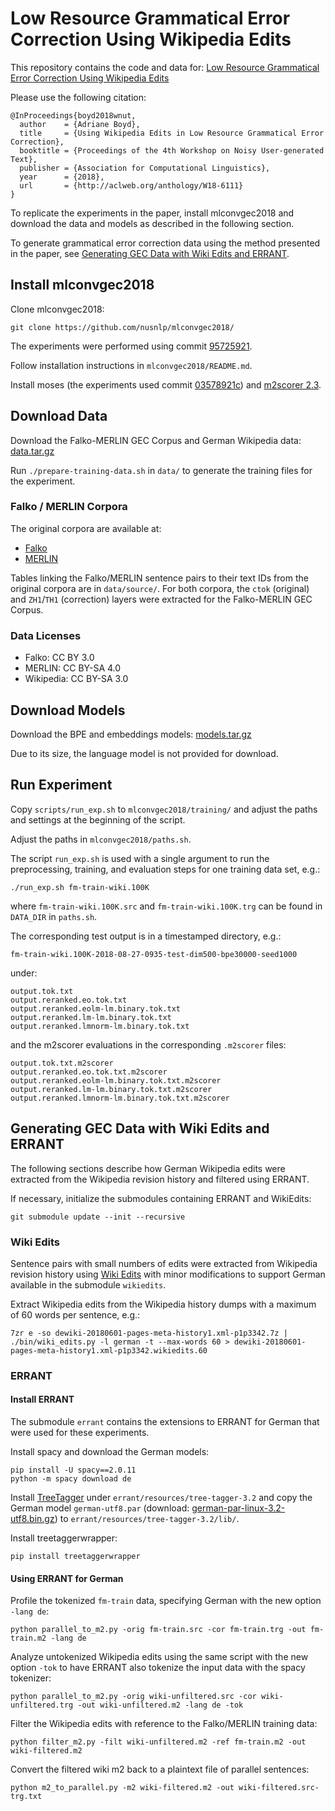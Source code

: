 # Low Resource Grammatical Error Correction Using Wikipedia Edits

This repository contains the code and data for: [Low Resource Grammatical Error
Correction Using Wikipedia Edits](http://aclweb.org/anthology/W18-6111)

Please use the following citation:

```
@InProceedings{boyd2018wnut,
  author    = {Adriane Boyd},
  title     = {Using Wikipedia Edits in Low Resource Grammatical Error Correction},
  booktitle = {Proceedings of the 4th Workshop on Noisy User-generated Text},
  publisher = {Association for Computational Linguistics},
  year      = {2018},
  url       = {http://aclweb.org/anthology/W18-6111}
}
```

To replicate the experiments in the paper, install mlconvgec2018 and 
download the data and models as described in the following section.

To generate grammatical error correction data using the method presented 
in the paper, see [Generating GEC Data with Wiki Edits and 
ERRANT](#generating-gec-data-with-wiki-edits-and-errant).

## Install mlconvgec2018

Clone mlconvgec2018:

```
git clone https://github.com/nusnlp/mlconvgec2018/
```

The experiments were performed using commit 
[95725921](https://github.com/nusnlp/mlconvgec2018/tree/95725921fcdc7604a15aad0f9781d0cd9c902400).

Follow installation instructions in `mlconvgec2018/README.md`.

Install moses (the experiments used commit 
[03578921c](https://github.com/moses-smt/mosesdecoder/tree/03578921cc1a03402c601eb9d21f95f8228001fe)) 
and [m2scorer 
2.3](https://github.com/nusnlp/m2scorer/archive/version3.2.tar.gz).

## Download Data

Download the Falko-MERLIN GEC Corpus and German Wikipedia data:
[data.tar.gz](http://www.sfs.uni-tuebingen.de/~adriane/download/wnut2018/data.tar.gz)

Run `./prepare-training-data.sh` in `data/` to generate the training 
files for the experiment.

### Falko / MERLIN Corpora

The original corpora are available at:

- [Falko](https://www.linguistik.hu-berlin.de/de/institut/professuren/korpuslinguistik/forschung/falko/zugang)
- [MERLIN](http://hdl.handle.net/20.500.12124/6)

Tables linking the Falko/MERLIN sentence pairs to their text IDs from 
the original corpora are in `data/source/`. For both corpora, the `ctok` 
(original) and `ZH1`/`TH1` (correction) layers were extracted for the
Falko-MERLIN GEC Corpus.

### Data Licenses

- Falko: CC BY 3.0
- MERLIN: CC BY-SA 4.0
- Wikipedia: CC BY-SA 3.0

## Download Models

Download the BPE and embeddings models: 
[models.tar.gz](http://www.sfs.uni-tuebingen.de/~adriane/download/wnut2018/models.tar.gz)

Due to its size, the language model is not provided for download.

## Run Experiment

Copy `scripts/run_exp.sh` to `mlconvgec2018/training/` and adjust the 
paths and settings at the beginning of the script.

Adjust the paths in `mlconvgec2018/paths.sh`.

The script `run_exp.sh` is used with a single argument to run the 
preprocessing, training, and evaluation steps for one training data set, 
e.g.:

```
./run_exp.sh fm-train-wiki.100K
```

where `fm-train-wiki.100K.src` and `fm-train-wiki.100K.trg` can be found 
in `DATA_DIR` in `paths.sh`.

The corresponding test output is in a timestamped directory, e.g.:

```
fm-train-wiki.100K-2018-08-27-0935-test-dim500-bpe30000-seed1000
```

under:

```
output.tok.txt
output.reranked.eo.tok.txt
output.reranked.eolm-lm.binary.tok.txt
output.reranked.lm-lm.binary.tok.txt
output.reranked.lmnorm-lm.binary.tok.txt
```

and the m2scorer evaluations in the corresponding `.m2scorer` files:

```
output.tok.txt.m2scorer
output.reranked.eo.tok.txt.m2scorer
output.reranked.eolm-lm.binary.tok.txt.m2scorer
output.reranked.lm-lm.binary.tok.txt.m2scorer
output.reranked.lmnorm-lm.binary.tok.txt.m2scorer
```

## Generating GEC Data with Wiki Edits and ERRANT

The following sections describe how German Wikipedia edits were 
extracted from the Wikipedia revision history and filtered using ERRANT.

If necessary, initialize the submodules containing ERRANT and WikiEdits:

```
git submodule update --init --recursive
```

### Wiki Edits

Sentence pairs with small numbers of edits were extracted from Wikipedia 
revision history using [Wiki Edits](https://github.com/snukky/wikiedits) 
with minor modifications to support German available in the submodule 
`wikiedits`.

Extract Wikipedia edits from the Wikipedia history dumps with a maximum 
of 60 words per sentence, e.g.:

```
7zr e -so dewiki-20180601-pages-meta-history1.xml-p1p3342.7z | ./bin/wiki_edits.py -l german -t --max-words 60 > dewiki-20180601-pages-meta-history1.xml-p1p3342.wikiedits.60
```

### ERRANT

#### Install ERRANT

The submodule `errant` contains the extensions to ERRANT for German that 
were used for these experiments.

Install spacy and download the German models:

```
pip install -U spacy==2.0.11
python -m spacy download de
```

Install [TreeTagger](http://www.cis.uni-muenchen.de/~schmid/tools/TreeTagger/) under `errant/resources/tree-tagger-3.2` 
and copy the German model `german-utf8.par` (download: 
[german-par-linux-3.2-utf8.bin.gz](http://www.cis.uni-muenchen.de/~schmid/tools/TreeTagger/data/german-par-linux-3.2-utf8.bin.gz)) 
to `errant/resources/tree-tagger-3.2/lib/`. 


Install treetaggerwrapper:

```
pip install treetaggerwrapper
```

#### Using ERRANT for German

Profile the tokenized `fm-train` data, specifying German with the new 
option `-lang de`:

```
python parallel_to_m2.py -orig fm-train.src -cor fm-train.trg -out fm-train.m2 -lang de
```

Analyze untokenized Wikipedia edits using the same script with the new 
option `-tok` to have ERRANT also tokenize the input data with the spacy 
tokenizer:

```
python parallel_to_m2.py -orig wiki-unfiltered.src -cor wiki-unfiltered.trg -out wiki-unfiltered.m2 -lang de -tok
```

Filter the Wikipedia edits with reference to the Falko/MERLIN training 
data:

```
python filter_m2.py -filt wiki-unfiltered.m2 -ref fm-train.m2 -out wiki-filtered.m2
```

Convert the filtered wiki m2 back to a plaintext file of parallel 
sentences:

```
python m2_to_parallel.py -m2 wiki-filtered.m2 -out wiki-filtered.src-trg.txt
```
